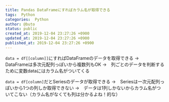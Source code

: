 ```yaml
---
title: Pandas DataFrameにすればカラム名が取得できる
tags:  Python
categories:  Python
author: @buto
status: public
created_at: 2019-12-04 23:27:26 +0900
updated_at: 2019-12-04 23:27:26 +0900
published_at: 2019-12-04 23:27:26 +0900
---
```

`data = df[[column]]`にすればDataFrameのデータを取得できる
→　DataFrameは多次元配列っぽいから複数列もOK
→　列ごとのデータを判断するために変数dataにはカラム名がついてくる

`data = df[column]`だとSeriesのデータが取得できる
→　Seriesは一次元配列っぽいから1つの列しか取得できない
→　データは1列しかないからカラム名がついてこない（カラム名がなくても列は分かるよね！的な）
